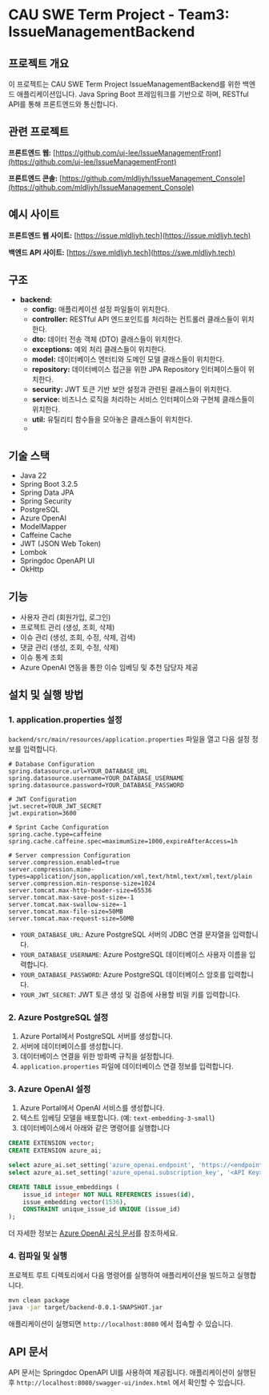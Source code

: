 # CAU SWE Term Project - Team3: IssueManagementBackend

## 프로젝트 개요

이 프로젝트는 CAU SWE Term Project IssueManagementBackend를 위한 백엔드 애플리케이션입니다. Java Spring Boot 프레임워크를 기반으로 하며, RESTful API를 통해 프론트엔드와 통신합니다. 

## 관련 프로젝트
**프론트엔드 웹:** [https://github.com/uj-lee/IssueManagementFront](https://github.com/uj-lee/IssueManagementFront)

**프론트엔드 콘솔:** [https://github.com/mldljyh/IssueManagement_Console](https://github.com/mldljyh/IssueManagement_Console)

## 예시 사이트
**프론트엔드 웹 사이트:** [https://issue.mldljyh.tech](https://issue.mldljyh.tech)

**백엔드 API 사이트:** [https://swe.mldljyh.tech](https://swe.mldljyh.tech)

## 구조
- **backend:**
    - **config:** 애플리케이션 설정 파일들이 위치한다.
    - **controller:** RESTful API 엔드포인트를 처리하는 컨트롤러 클래스들이 위치한다.
    - **dto:** 데이터 전송 객체 (DTO) 클래스들이 위치한다.
    - **exceptions:** 예외 처리 클래스들이 위치한다.
    - **model:** 데이터베이스 엔터티와 도메인 모델 클래스들이 위치한다.
    - **repository:** 데이터베이스 접근을 위한 JPA Repository 인터페이스들이 위치한다.
    - **security:** JWT 토큰 기반 보안 설정과 관련된 클래스들이 위치한다.
    - **service:** 비즈니스 로직을 처리하는 서비스 인터페이스와 구현체 클래스들이 위치한다.
    - **util:** 유틸리티 함수들을 모아놓은 클래스들이 위치한다.
    - 
## 기술 스택

* Java 22
* Spring Boot 3.2.5
* Spring Data JPA
* Spring Security
* PostgreSQL
* Azure OpenAI
* ModelMapper
* Caffeine Cache
* JWT (JSON Web Token)
* Lombok
* Springdoc OpenAPI UI
* OkHttp

## 기능

* 사용자 관리 (회원가입, 로그인)
* 프로젝트 관리 (생성, 조회, 삭제)
* 이슈 관리 (생성, 조회, 수정, 삭제, 검색)
* 댓글 관리 (생성, 조회, 수정, 삭제)
* 이슈 통계 조회
* Azure OpenAI 연동을 통한 이슈 임베딩 및 추천 담당자 제공

## 설치 및 실행 방법

### 1. application.properties 설정

`backend/src/main/resources/application.properties` 파일을 열고 다음 설정 정보를 입력합니다.

```properties
# Database Configuration
spring.datasource.url=YOUR_DATABASE_URL
spring.datasource.username=YOUR_DATABASE_USERNAME
spring.datasource.password=YOUR_DATABASE_PASSWORD

# JWT Configuration
jwt.secret=YOUR_JWT_SECRET
jwt.expiration=3600

# Sprint Cache Configuration
spring.cache.type=caffeine
spring.cache.caffeine.spec=maximumSize=1000,expireAfterAccess=1h

# Server compression Configuration
server.compression.enabled=true
server.compression.mime-types=application/json,application/xml,text/html,text/xml,text/plain
server.compression.min-response-size=1024
server.tomcat.max-http-header-size=65536
server.tomcat.max-save-post-size=-1
server.tomcat.max-swallow-size=-1
server.tomcat.max-file-size=50MB
server.tomcat.max-request-size=50MB
```

- `YOUR_DATABASE_URL`:  Azure PostgreSQL 서버의 JDBC 연결 문자열을 입력합니다.
- `YOUR_DATABASE_USERNAME`: Azure PostgreSQL 데이터베이스 사용자 이름을 입력합니다.
- `YOUR_DATABASE_PASSWORD`:  Azure PostgreSQL 데이터베이스 암호를 입력합니다.
- `YOUR_JWT_SECRET`: JWT 토큰 생성 및 검증에 사용할 비밀 키를 입력합니다.

### 2. Azure PostgreSQL 설정

1. Azure Portal에서 PostgreSQL 서버를 생성합니다.
2. 서버에 데이터베이스를 생성합니다.
3. 데이터베이스 연결을 위한 방화벽 규칙을 설정합니다.
4. `application.properties` 파일에 데이터베이스 연결 정보를 입력합니다.

### 3. Azure OpenAI 설정

1. Azure Portal에서 OpenAI 서비스를 생성합니다.
2. 텍스트 임베딩 모델을 배포합니다. (예: `text-embedding-3-small`)
3. 데이터베이스에서 아래와 같은 명령어를 실행합니다
```sql
CREATE EXTENSION vector;
CREATE EXTENSION azure_ai;

select azure_ai.set_setting('azure_openai.endpoint', 'https://<endpoint>.openai.azure.com'); 
select azure_ai.set_setting('azure_openai.subscription_key', '<API Key>');

CREATE TABLE issue_embeddings (
    issue_id integer NOT NULL REFERENCES issues(id),
    issue_embedding vector(1536),
    CONSTRAINT unique_issue_id UNIQUE (issue_id)
);
```

더 자세한 정보는 [Azure OpenAI 공식 문서](https://learn.microsoft.com/ko-kr/azure/postgresql/flexible-server/generative-ai-azure-openai)를 참조하세요.

### 4. 컴파일 및 실행

프로젝트 루트 디렉토리에서 다음 명령어를 실행하여 애플리케이션을 빌드하고 실행합니다.

```bash
mvn clean package
java -jar target/backend-0.0.1-SNAPSHOT.jar
```

애플리케이션이 실행되면 `http://localhost:8080` 에서 접속할 수 있습니다.

## API 문서

API 문서는 Springdoc OpenAPI UI를 사용하여 제공됩니다. 애플리케이션이 실행된 후 `http://localhost:8080/swagger-ui/index.html` 에서 확인할 수 있습니다.
